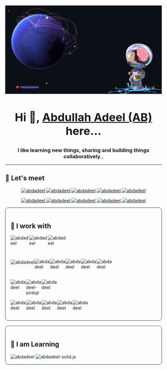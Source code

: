<p align="center">
  <img src="./assets/images/gh-cover-high-res-mabdullahadeel.gif" />
</p>

<h2 align="center" style="font-size: 36px">Hi 👋,  <a href="https://abdadeel.com" target="blank">Abdullah Adeel (AB)</a> here...</h2> 
<h3 align="center">I like learning new things, sharing and building things collaboratively..</h3>
<hr>

<!-- Social Media Handles -->

<h2 align="left">🤝 Let's meet</h2>

<!-- Main Links -->
<p align="center">
  <a href="https://github.com/mabdullahadeel" target="_blank">
    <img align="center" src="https://img.icons8.com/nolan/96/github.png" alt="abdadeel" height="60" width="60" />
  </a>
  <a href="https://twitter.com/abdadeel_" target="_blank">
    <img align="center" src="https://img.icons8.com/color/96/000000/twitter-circled--v1.png" alt="abdadeel" height="60" width="60" />
  </a>
  <a href="https://linkedin.com/in/mabdullahsial" target="_blank">
    <img align="center" src="https://img.icons8.com/color/48/000000/linkedin-circled--v1.png" alt="abdadeel" height="60" width="60" />
  </a>
  <a href="mailto:contact.abdadeel.com" target="_blank">
    <img align="center" src="https://img.icons8.com/fluency/96/000000/circled-envelope.png" alt="abdadeel" height="60" width="60" />
  </a>
  <a href="https://abdadeel.com" target="_blank">
    <img align="center" src="https://img.icons8.com/fluency/96/9B59B6/internet.png" alt="abdadeel" height="60" width="60" />
  </a>
</p>
<!-- Smaller Links -->
<p align="center">
   <a href="https://hashnode.abdadeel.com" target="_blank">
    <img align="center" src="https://img.icons8.com/color/96/000000/hashnode.png" alt="abdadeel" height="40" width="40" />
  </a>
  <a href="https://dev.to/abdadeel" target="_blank">
    <picture>
      <source media="(prefers-color-scheme: dark)" srcset="https://img.icons8.com/windows/96/ECF0F1/dev.png">
      <source media="(prefers-color-scheme: light)" srcset="https://img.icons8.com/windows/96/00000/dev.png">
      <img align="center" height="40" width="40" alt="abdadeel" src="https://img.icons8.com/windows/96/ECF0F1/dev.png">
    </picture>
  </a>
  <a href="https://twitch.tv/abdadeel" target="_blank">
    <img align="center" src="https://img.icons8.com/external-justicon-flat-justicon/96/000000/external-twitch-social-media-justicon-flat-justicon.png" alt="abdadeel" height="30" width="30" />
  </a>
  <a href="https://stackoverflow.com/users/13822685/abdadeel" target="_blank">
    <img align="center" src="https://img.icons8.com/color/96/000000/stackoverflow.png" alt="abdadeel" height="40" width="40" />
  </a>
  <a href="https://www.youtube.com/channel/UCPlrsCIGFBFduFgf_jm6zuQ" target="_blank">
    <img align="center" src="https://img.icons8.com/fluency/144/000000/youtube-play.png" alt="abdadeel" height="40" width="40" />
  </a>
</p>
  
<!-- Tech -->
<div align="left" style="border:1px solid #30363d; border-radius:10px; padding:1rem">
  <h2 align="left">🤖 I work with</h2>
  <!-- Languages -->
  <div align="left" style="display:flex; cursor:pointer">
      <img align="center" src="https://img.icons8.com/color/96/000000/python--v1.png" alt="abdadeel" height="60" width="60" />
      <img align="center" src="https://img.icons8.com/color/96/000000/javascript--v1.png" alt="abdadeel" height="60" width="60" />
      <img align="center" src="https://img.icons8.com/color/96/000000/typescript--v1.png" alt="abdadeel" height="60" width="60" />
  </div>
  <!-- Frameworks -->
  <div align="left" style="display:flex; cursor:pointer; margin-top:1rem">
    <picture>
      <source media="(prefers-color-scheme: dark)" srcset="https://i.imgur.com/DgTyoW5.png">
      <source media="(prefers-color-scheme: light)" srcset="https://img.icons8.com/color/96/000000/nextjs">
      <img align="center" src="https://i.imgur.com/DgTyoW5.png" alt="abdadeel" height="50" width="50" />
    </picture>
    <img align="center" src="https://img.icons8.com/plasticine/100/000000/react.png" alt="abdadeel" height="50" width="50" />
    <img align="center" src="https://img.icons8.com/color/480/000000/vue-js.png" alt="abdadeel" height="50" width="50" />
    <img align="center" src="https://img.icons8.com/color/480/000000/django.png" alt="abdadeel" height="50" width="50" />
    <img align="center" src="https://i.imgur.com/AzoqwQf.png" alt="abdadeel" height="50" width="50" />
    <img align="center" src="https://img.icons8.com/color/480/000000/react-native.png" alt="abdadeel" height="50" width="50" />
  </div>
  <div align="left" style="display:flex; cursor:pointer; margin-top:1rem; align-items:center;">
    <img align="center" src="https://img.icons8.com/color/480/000000/mysql-logo.png" alt="abdadeel" height="50" width="50" />
    <img src="https://img.icons8.com/color/480/000000/postgreesql.png" alt="abdadeel-postgres" height="50" width="50"/>
    <img align="center" src="https://img.icons8.com/color/480/000000/mongodb.png" alt="abdadeel" height="50" width="50" />
  </div>
  <div align="left" style="display:flex; cursor:pointer; margin-top:1rem;">
    <img align="center" src="https://img.icons8.com/color/480/000000/docker.png" alt="abdadeel" height="50" width="50" />
    <img align="center" src="https://img.icons8.com/color/480/000000/visual-studio-code-2019.png" alt="abdadeel" height="50" width="50" />
    <img align="center" src="https://img.icons8.com/color/480/000000/git.png" alt="abdadeel" height="50" width="50" />
    <img align="center" src="https://img.icons8.com/color/480/000000/amazon-web-services.png" alt="abdadeel" height="50" width="50" />
    <img align="center" src="https://img.icons8.com/color/480/000000/heroku.png" alt="abdadeel" height="50" width="50" />
  </div>
</div>

<div align="left" style="border:1px solid #30363d; border-radius:10px; padding:1rem; margin-top: 1rem">
  <h2 align="left">🏫 I am Learning</h2>
  <img align="center" src="https://i.imgur.com/EoUpe6g.png?1" alt="abdadeel" height="50" width="50" />
  <img align="center" src="https://www.solidjs.com/assets/logo-123b04bc.svg" alt="abdadeel-solid.js" height="50" width="50" />
</div>
